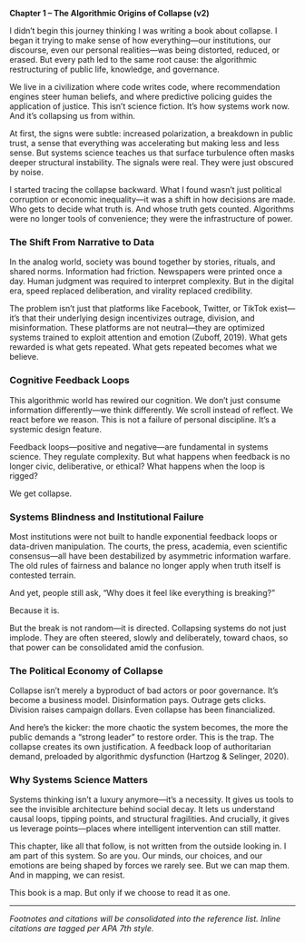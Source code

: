 **Chapter 1 – The Algorithmic Origins of Collapse (v2)**

I didn’t begin this journey thinking I was writing a book about collapse. I began it trying to make sense of how everything—our institutions, our discourse, even our personal realities—was being distorted, reduced, or erased. But every path led to the same root cause: the algorithmic restructuring of public life, knowledge, and governance.

We live in a civilization where code writes code, where recommendation engines steer human beliefs, and where predictive policing guides the application of justice. This isn’t science fiction. It’s how systems work now. And it’s collapsing us from within.

At first, the signs were subtle: increased polarization, a breakdown in public trust, a sense that everything was accelerating but making less and less sense. But systems science teaches us that surface turbulence often masks deeper structural instability. The signals were real. They were just obscured by noise.

I started tracing the collapse backward. What I found wasn’t just political corruption or economic inequality—it was a shift in how decisions are made. Who gets to decide what truth is. And whose truth gets counted. Algorithms were no longer tools of convenience; they were the infrastructure of power.

### The Shift From Narrative to Data

In the analog world, society was bound together by stories, rituals, and shared norms. Information had friction. Newspapers were printed once a day. Human judgment was required to interpret complexity. But in the digital era, speed replaced deliberation, and virality replaced credibility.

The problem isn’t just that platforms like Facebook, Twitter, or TikTok exist—it’s that their underlying design incentivizes outrage, division, and misinformation. These platforms are not neutral—they are optimized systems trained to exploit attention and emotion (Zuboff, 2019). What gets rewarded is what gets repeated. What gets repeated becomes what we believe.

### Cognitive Feedback Loops

This algorithmic world has rewired our cognition. We don’t just consume information differently—we think differently. We scroll instead of reflect. We react before we reason. This is not a failure of personal discipline. It’s a systemic design feature.

Feedback loops—positive and negative—are fundamental in systems science. They regulate complexity. But what happens when feedback is no longer civic, deliberative, or ethical? What happens when the loop is rigged?

We get collapse.

### Systems Blindness and Institutional Failure

Most institutions were not built to handle exponential feedback loops or data-driven manipulation. The courts, the press, academia, even scientific consensus—all have been destabilized by asymmetric information warfare. The old rules of fairness and balance no longer apply when truth itself is contested terrain.

And yet, people still ask, “Why does it feel like everything is breaking?”

Because it is.

But the break is not random—it is directed. Collapsing systems do not just implode. They are often steered, slowly and deliberately, toward chaos, so that power can be consolidated amid the confusion.

### The Political Economy of Collapse

Collapse isn’t merely a byproduct of bad actors or poor governance. It’s become a business model. Disinformation pays. Outrage gets clicks. Division raises campaign dollars. Even collapse has been financialized.

And here’s the kicker: the more chaotic the system becomes, the more the public demands a “strong leader” to restore order. This is the trap. The collapse creates its own justification. A feedback loop of authoritarian demand, preloaded by algorithmic dysfunction (Hartzog & Selinger, 2020).

### Why Systems Science Matters

Systems thinking isn’t a luxury anymore—it’s a necessity. It gives us tools to see the invisible architecture behind social decay. It lets us understand causal loops, tipping points, and structural fragilities. And crucially, it gives us leverage points—places where intelligent intervention can still matter.

This chapter, like all that follow, is not written from the outside looking in. I am part of this system. So are you. Our minds, our choices, and our emotions are being shaped by forces we rarely see. But we can map them. And in mapping, we can resist.

This book is a map. But only if we choose to read it as one.

---
*Footnotes and citations will be consolidated into the reference list. Inline citations are tagged per APA 7th style.*

